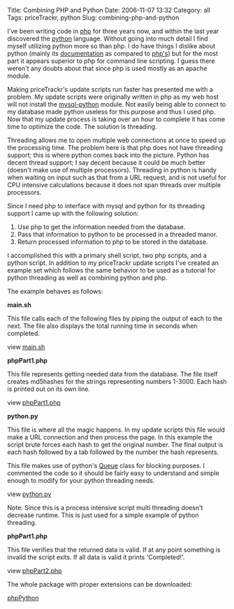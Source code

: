 Title: Combining PHP and Python
Date: 2006-11-07 13:32
Category: all
Tags: priceTrackr, python
Slug: combining-php-and-python

I've been writing code in [php][] for three years now, and within the last year
discovered the [python][] language. Without going into much detail I find
myself utilizing python more so than php. I do have things I dislike about
python (mainly its [documentation][] as compared to [php's][]) but for the most
part it appears superior to php for command line scripting. I guess there
weren't any doubts about that since php is used mostly as an apache module.

Making priceTrackr's update scripts run faster has presented me with a problem.
My update scripts were originally written in php as my web host will not
install the [mysql-python][] module. Not easily being able to connect to my
database made python useless for this purpose and thus I used php. Now that my
update process is taking over an hour to complete it has come time to optimize
the code. The solution is threading.

Threading allows me to open multiple web connections at once to speed up the
processing time. The problem here is that php does not have threading support;
this is where python comes back into the picture. Python has decent thread
support; I say decent because it could be much better (doesn't make use of
multiple processors). Threading in python is handy when waiting on input such
as that from a URL request, and is not useful for CPU intensive calculations
because it does not span threads over multiple processors.

Since I need php to interface with mysql and python for its threading support I
came up with the following solution:

1.  Use php to get the information needed from the database.
2.  Pass that information to python to be processed in a threaded manor.
3.  Return processed information to php to be stored in the database.

I accomplished this with a primary shell script, two php scripts, and a python
script. In addition to my priceTrackr update scripts I've created an example
set which follows the same behavior to be used as a tutorial for python
threading as well as combining python and php.

The example behaves as follows:

**main.sh**

This file calls each of the following files by piping the output of each to the
next. The file also displays the total running time in seconds when completed.

view [main.sh][]

**phpPart1.php**

This file represents getting needed data from the database. The file itself
creates md5hashes for the strings representing numbers 1-3000. Each hash is
printed out on its own line.

view [phpPart1.php][]

**python.py**

This file is where all the magic happens. In my update scripts this file would
make a URL connection and then process the page. In this example the script
brute forces each hash to get the original number. The final output is each
hash followed by a tab followed by the number the hash represents.

This file makes use of python's [Queue][] class for blocking purposes. I
commented the code so it should be fairly easy to understand and simple enough
to modify for your python threading needs.

view [python.py][]

Note: Since this is a process intensive script multi threading doesn't decrease
runtime. This is just used for a simple example of python threading.

**phpPart1.php**

This file verifies that the returned data is valid. If at any point something
is invalid the script exits. If all data is valid it prints 'Completed!'.

view [phpPart2.php][]

The whole package with proper extensions can be downloaded:

[phpPython][]

  [php]: http://php.net
  [python]: http://python.org
  [documentation]: http://docs.python.org/lib/lib.html
  [php's]: http://www.php.net/manual/en/
  [mysql-python]: http://sourceforge.net/project/showfiles.php?group_id=22307
  [main.sh]: /images/2006/11/main.txt
  [phpPart1.php]: /images/2006/11/phppart1.txt
  [Queue]: http://docs.python.org/lib/module-Queue.html
  [python.py]: /images/2006/11/python.py
  [phpPart2.php]: /images/2006/11/phppart2.txt
  [phpPython]: /images/2006/11/phppython.tgz
